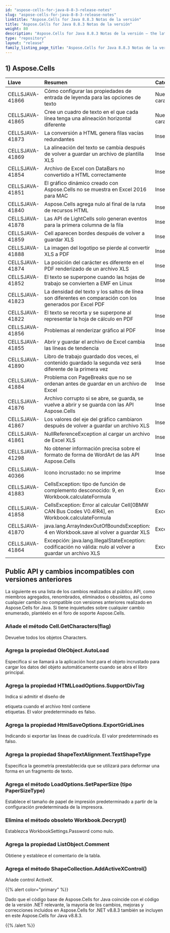 ```yaml
---
id: "aspose-cells-for-java-8-8-3-release-notes"
slug: "aspose-cells-for-java-8-8-3-release-notes"
linktitle: "Aspose.Cells for Java 8.8.3 Notas de la versión"
title: "Aspose.Cells for Java 8.8.3 Notas de la versión"
weight: 80
description: "Aspose.Cells for Java 8.8.3 Notas de la versión – the latest updates and fixes."
type: "repository"
layout: "release"
family_listing_page_title: "Aspose.Cells for Java 8.8.3 Notas de la versión"
---
```

## **1) Aspose.Cells**

|**Llave**|**Resumen**|**Categoría**|
|:- |:- |:- |
|CELLSJAVA-41866|Cómo configurar las propiedades de entrada de leyenda para las opciones de texto|Nueva caracteristica|
|CELLSJAVA-41865|Cree un cuadro de texto en el que cada línea tenga una alineación horizontal diferente|Nueva caracteristica|
|CELLSJAVA-41873|La conversión a HTML genera filas vacías redundantes|Insecto|
|CELLSJAVA-41869|La alineación del texto se cambia después de volver a guardar un archivo de plantilla XLS|Insecto|
|CELLSJAVA-41854|Archivo de Excel con DataBars no convertido a HTML correctamente|Insecto|
|CELLSJAVA-41851|El gráfico dinámico creado con Aspose.Cells no se muestra en Excel 2016 para MAC|Insecto|
|CELLSJAVA-41840|Aspose.Cells agrega nulo al final de la ruta de recursos HTML|Insecto|
|CELLSJAVA-41878|Las API de LightCells solo generan eventos para la primera columna de la fila|Insecto|
|CELLSJAVA-41859|Cell aparecen bordes después de volver a guardar XLS|Insecto|
|CELLSJAVA-41888|La imagen del logotipo se pierde al convertir XLS a PDF|Insecto|
|CELLSJAVA-41874|La posición del carácter es diferente en el PDF renderizado de un archivo XLS|Insecto|
|CELLSJAVA-41852|El texto se superpone cuando las hojas de trabajo se convierten a EMF en Linux|Insecto|
|CELLSJAVA-41823|La densidad del texto y los saltos de línea son diferentes en comparación con los generados por Excel PDF|Insecto|
|CELLSJAVA-41822|El texto se recorta y se superpone al representar la hoja de cálculo en PDF|Insecto|
|CELLSJAVA-41856|Problemas al renderizar gráfico al PDF|Insecto|
|CELLSJAVA-41855|Abrir y guardar el archivo de Excel cambia las líneas de tendencia|Insecto|
|CELLSJAVA-41890|Libro de trabajo guardado dos veces, el contenido guardado la segunda vez será diferente de la primera vez|Insecto|
|CELLSJAVA-41884|Problema con PageBreaks que no se ordenan antes de guardar en un archivo de Excel|Insecto|
|CELLSJAVA-41876|Archivo corrupto si se abre, se guarda, se vuelve a abrir y se guarda con las API Aspose.Cells|Insecto|
|CELLSJAVA-41867|Los valores del eje del gráfico cambiaron después de volver a guardar un archivo XLS|Insecto|
|CELLSJAVA-41861|NullReferenceException al cargar un archivo de Excel XLS|Insecto|
|CELLSJAVA-41298|No obtener información precisa sobre el formato de forma de WordArt de las API Aspose.Cells|Insecto|
|CELLSJAVA-40366|Icono incrustado: no se imprime|Insecto|
|CELLSJAVA-41883|CellsException: tipo de función de complemento desconocido: 9, en Workbook.calculateFormula|Excepción|
|CELLSJAVA-41858|CellsException: Error al calcular Cell[0BMW CAN Bus Codes V0.4!R4], en Workbook.calculateFormula|Excepción|
|CELLSJAVA-41870|java.lang.ArrayIndexOutOfBoundsException: 4 en Workbook.save al volver a guardar XLS|Excepción|
|CELLSJAVA-41864|Excepción: java.lang.IllegalStateException: codificación no válida: nulo al volver a guardar un archivo XLS|Excepción|
## **Public API y cambios incompatibles con versiones anteriores**
La siguiente es una lista de los cambios realizados al público API, como miembros agregados, renombrados, eliminados o obsoletos, así como cualquier cambio no compatible con versiones anteriores realizado en Aspose.Cells for Java. Si tiene inquietudes sobre cualquier cambio enumerado, plantéelo en el foro de soporte Aspose.Cells.
### **Añade el método Cell.GetCharacters(flag)**
Devuelve todos los objetos Characters.
### **Agrega la propiedad OleObject.AutoLoad**
Especifica si se llamará a la aplicación host para el objeto incrustado para cargar los datos del objeto automáticamente cuando se abra el libro principal.
### **Agrega la propiedad HTMLLoadOptions.SupportDivTag**
 Indica si admitir el diseño de<div> etiqueta cuando el archivo html contiene<div> etiquetas. El valor predeterminado es falso.
### **Agrega la propiedad HtmlSaveOptions.ExportGridLines**
Indicando si exportar las líneas de cuadrícula. El valor predeterminado es falso.
### **Agrega la propiedad ShapeTextAlignment.TextShapeType**
Especifica la geometría preestablecida que se utilizará para deformar una forma en un fragmento de texto.
### **Agrega el método LoadOptions.SetPaperSize (tipo PaperSizeType)**
Establece el tamaño de papel de impresión predeterminado a partir de la configuración predeterminada de la impresora.
### **Elimina el método obsoleto Workbook.Decrypt()**
Establezca WorkbookSettings.Password como nulo.
### **Agrega la propiedad ListObject.Comment**
Obtiene y establece el comentario de la tabla.
### **Agrega el método ShapeCollection.AddActiveXControl()**
Añade control ActiveX.

{{% alert color="primary" %}} 

Dado que el código base de Aspose.Cells for Java coincide con el código de la versión .NET relevante, la mayoría de los cambios, mejoras y correcciones incluidos en Aspose.Cells for .NET v8.8.3 también se incluyen en este Aspose.Cells for Java v8.8.3.

{{% /alert %}}
